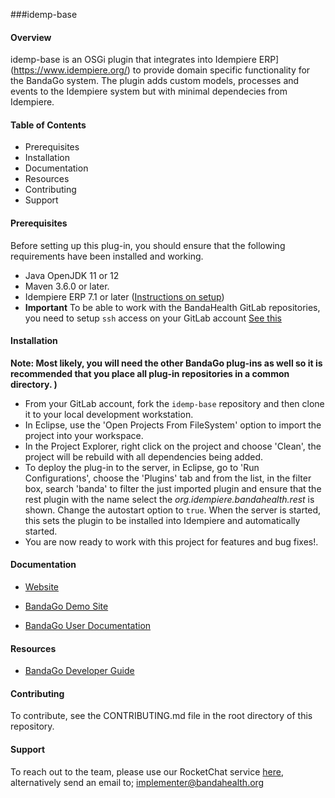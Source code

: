 ###idemp-base

#### Overview

idemp-base is an OSGi plugin that integrates into Idempiere ERP](https://www.idempiere.org/) to provide domain specific functionality for the BandaGo system.
The plugin adds custom models, processes and events to the Idempiere system but with minimal dependecies from Idempiere.  

#### Table of Contents
* Prerequisites
* Installation
* Documentation
* Resources
* Contributing
* Support

#### Prerequisites
Before setting up this plug-in, you should ensure that the following requirements have been installed and working.
* Java OpenJDK 11 or 12 
* Maven 3.6.0 or later.
* Idempiere ERP 7.1 or later ([Instructions on setup](https://wiki.openhmisafrica.org/wiki/bandago/view/Developer%20Guide/Setup%20iDempiere%206.2%20environment/))
* **Important** To be able to work with the BandaHealth GitLab repositories, you need to setup `ssh` access on your GitLab account [See this](https://docs.gitlab.com/ee/ssh/#options-for-ssh-keys)

#### Installation
**Note: Most likely, you will need the other BandaGo plug-ins as well so it is recommended that you place all plug-in repositories in a common directory. )**
* From your GitLab account, fork the `idemp-base` repository and then clone it to your local development workstation. 
* In Eclipse, use the 'Open Projects From FileSystem' option to import the project into your workspace.
* In the Project Explorer, right click on the project and choose 'Clean', the project will be rebuild with all dependencies being added.
* To deploy the plug-in to the server, in Eclipse, go to 'Run Configurations', choose the 'Plugins' tab and from the list, in the filter box, search 'banda' to filter the just imported plugin and ensure that the rest plugin with the name select the *org.idempiere.bandahealth.rest* is shown. Change the autostart option to `true`. When the server is started, this sets the plugin to be installed into Idempiere and automatically started. 
* You are now ready to work with this project for features and bug fixes!.

#### Documentation

- [Website](http://bandahealth.org)
  
- [BandaGo Demo Site](http://erp.bandahealth.org)

- [BandaGo User Documentation](https://wiki.openhmisafrica.org/wiki/bandago/view/Main/) 


#### Resources
* [BandaGo Developer Guide](https://wiki.openhmisafrica.org/wiki/bandago/view/Developer%20Guide/)

#### Contributing
To contribute, see the CONTRIBUTING.md file in the root directory of this repository.

#### Support
To reach out to the team, please use our RocketChat service [here](https://chat.openhmisafrica.org/home), alternatively 
send an email to; implementer@bandahealth.org



